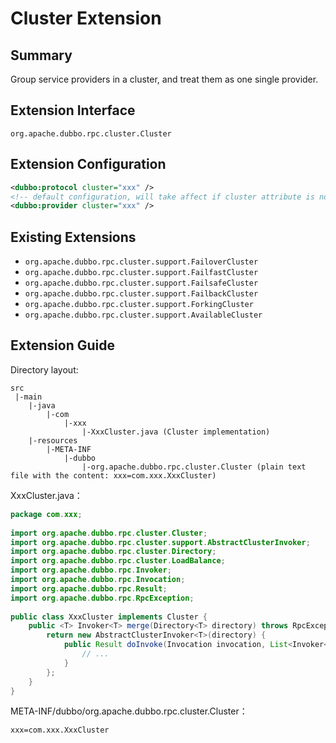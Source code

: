 # Cluster Extension

## Summary

Group service providers in a cluster, and treat them as one single provider.

## Extension Interface

`org.apache.dubbo.rpc.cluster.Cluster`

## Extension Configuration

```xml
<dubbo:protocol cluster="xxx" />
<!-- default configuration, will take affect if cluster attribute is not configured in <dubbo:protocol>  -->
<dubbo:provider cluster="xxx" />
```

## Existing Extensions

* `org.apache.dubbo.rpc.cluster.support.FailoverCluster`
* `org.apache.dubbo.rpc.cluster.support.FailfastCluster`
* `org.apache.dubbo.rpc.cluster.support.FailsafeCluster`
* `org.apache.dubbo.rpc.cluster.support.FailbackCluster`
* `org.apache.dubbo.rpc.cluster.support.ForkingCluster`
* `org.apache.dubbo.rpc.cluster.support.AvailableCluster`

## Extension Guide

Directory layout:

```
src
 |-main
    |-java
        |-com
            |-xxx
                |-XxxCluster.java (Cluster implementation)
    |-resources
        |-META-INF
            |-dubbo
                |-org.apache.dubbo.rpc.cluster.Cluster (plain text file with the content: xxx=com.xxx.XxxCluster)
```

XxxCluster.java：

```java
package com.xxx;
 
import org.apache.dubbo.rpc.cluster.Cluster;
import org.apache.dubbo.rpc.cluster.support.AbstractClusterInvoker;
import org.apache.dubbo.rpc.cluster.Directory;
import org.apache.dubbo.rpc.cluster.LoadBalance;
import org.apache.dubbo.rpc.Invoker;
import org.apache.dubbo.rpc.Invocation;
import org.apache.dubbo.rpc.Result;
import org.apache.dubbo.rpc.RpcException;
 
public class XxxCluster implements Cluster {
    public <T> Invoker<T> merge(Directory<T> directory) throws RpcException {
        return new AbstractClusterInvoker<T>(directory) {
            public Result doInvoke(Invocation invocation, List<Invoker<T>> invokers, LoadBalance loadbalance) throws RpcException {
                // ...
            }
        };
    }
}
```

META-INF/dubbo/org.apache.dubbo.rpc.cluster.Cluster：

```properties
xxx=com.xxx.XxxCluster
```
